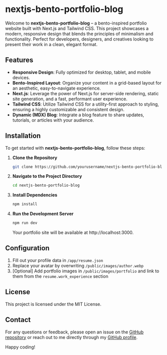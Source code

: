 # nextjs-bento-portfolio-blog

Welcome to **nextjs-bento-portfolio-blog** – a bento-inspired portfolio website built with Next.js and Tailwind CSS. This project showcases a modern, responsive design that blends the principles of minimalism and functionality. Perfect for developers, designers, and creatives looking to present their work in a clean, elegant format.

## Features

- **Responsive Design**: Fully optimized for desktop, tablet, and mobile devices.
- **Bento-Inspired Layout**: Organize your content in a grid-based layout for an aesthetic, easy-to-navigate experience.
- **Next.js**: Leverage the power of Next.js for server-side rendering, static site generation, and a fast, performant user experience.
- **Tailwind CSS**: Utilize Tailwind CSS for a utility-first approach to styling, ensuring a highly customizable and consistent design.
- **Dynamic (MDX) Blog**: Integrate a blog feature to share updates, tutorials, or articles with your audience.

## Installation

To get started with **nextjs-bento-portfolio-blog**, follow these steps:

1.  **Clone the Repository**

    ```bash
    git clone https://github.com/yourusername/nextjs-bento-portfolio-blog.git
    ```

2.  **Navigate to the Project Directory**

    ```bash
    cd nextjs-bento-portfolio-blog
    ```

3.  **Install Dependencies**
    ```bash
    npm install
    ```
4.  **Run the Development Server**

    ```bash
    npm run dev
    ```

    Your portfolio site will be available at http://localhost:3000.

## Configuration

1. Fill out your profile data in `/app/resume.json`
2. Replace your avatar by overwriting `/public/images/author.webp`
3. [Optional] Add portfolio images in `/public/images/portfolio` and link to them from the `resume.work_experience` section

## License

This project is licensed under the MIT License.

## Contact

For any questions or feedback, please open an issue on the [GitHub repository](https://github.com/ibreslauer/nextjs-bento-portfolio-blog) or reach out to me directly through my [GitHub profile](https://github.com/ibreslauer).

Happy coding!
